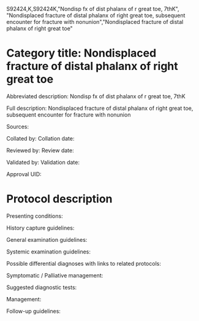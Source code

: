 S92424,K,S92424K,"Nondisp fx of dist phalanx of r great toe, 7thK", "Nondisplaced fracture of distal phalanx of right great toe, subsequent encounter for fracture with nonunion","Nondisplaced fracture of distal phalanx of right great toe"
# Category title: Nondisplaced fracture of distal phalanx of right great toe

Abbreviated description: Nondisp fx of dist phalanx of r great toe, 7thK

Full description: Nondisplaced fracture of distal phalanx of right great toe, subsequent encounter for fracture with nonunion

Sources:

Collated by:
Collation date:

Reviewed by:
Review date:

Validated by:
Validation date:

Approval UID:

# Protocol description

Presenting conditions:

History capture guidelines:

General examination guidelines:

Systemic examination guidelines:

Possible differential diagnoses with links to related protocols:

Symptomatic / Palliative management:

Suggested diagnostic tests:

Management:

Follow-up guidelines:
